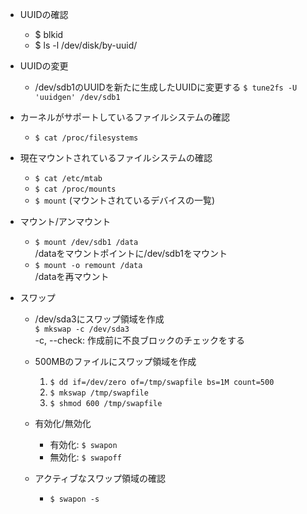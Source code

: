 - UUIDの確認
    - $ blkid
    - $ ls -l /dev/disk/by-uuid/

- UUIDの変更
    -  /dev/sdb1のUUIDを新たに生成したUUIDに変更する
    `$ tune2fs -U 'uuidgen' /dev/sdb1`

- カーネルがサポートしているファイルシステムの確認
    - `$ cat /proc/filesystems`

- 現在マウントされているファイルシステムの確認
    - `$ cat /etc/mtab`
    - `$ cat /proc/mounts`
    - `$ mount` (マウントされているデバイスの一覧)

- マウント/アンマウント
    - `$ mount /dev/sdb1 /data`  
    /dataをマウントポイントに/dev/sdb1をマウント
    - `$ mount -o remount /data`  
    /dataを再マウント

- スワップ
    - /dev/sda3にスワップ領域を作成    
    `$ mkswap -c /dev/sda3`  
    -c, --check: 作成前に不良ブロックのチェックをする
    - 500MBのファイルにスワップ領域を作成
        1. `$ dd if=/dev/zero of=/tmp/swapfile bs=1M count=500`
        2. `$ mkswap /tmp/swapfile`
        3. `$ shmod 600 /tmp/swapfile`

    - 有効化/無効化
        - 有効化: `$ swapon`
        - 無効化: `$ swapoff`

    - アクティブなスワップ領域の確認
        - `$ swapon -s`